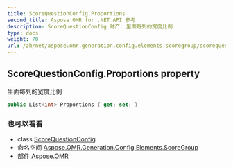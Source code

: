 ```yaml
---
title: ScoreQuestionConfig.Proportions
second_title: Aspose.OMR for .NET API 参考
description: ScoreQuestionConfig 财产. 里面每列的宽度比例
type: docs
weight: 70
url: /zh/net/aspose.omr.generation.config.elements.scoregroup/scorequestionconfig/proportions/
---
```

## ScoreQuestionConfig.Proportions property

里面每列的宽度比例

```csharp
public List<int> Proportions { get; set; }
```

### 也可以看看

* class [ScoreQuestionConfig](../)
* 命名空间 [Aspose.OMR.Generation.Config.Elements.ScoreGroup](../../scorequestionconfig/)
* 部件 [Aspose.OMR](../../../)


